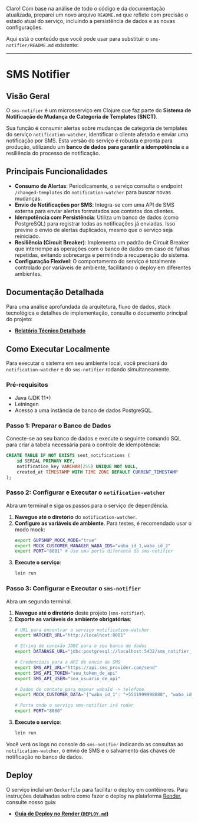 Claro\! Com base na análise de todo o código e da documentação atualizada, preparei um novo arquivo `README.md` que reflete com precisão o estado atual do serviço, incluindo a persistência de dados e as novas configurações.

Aqui está o conteúdo que você pode usar para substituir o `sms-notifier/README.md` existente:

-----

# SMS Notifier

## Visão Geral

O `sms-notifier` é um microsserviço em Clojure que faz parte do **Sistema de Notificação de Mudança de Categoria de Templates (SNCT)**.

Sua função é consumir alertas sobre mudanças de categoria de templates do serviço `notification-watcher`, identificar o cliente afetado e enviar uma notificação por SMS. Esta versão do serviço é robusta e pronta para produção, utilizando um **banco de dados para garantir a idempotência** e a resiliência do processo de notificação.

## Principais Funcionalidades

  * **Consumo de Alertas**: Periodicamente, o serviço consulta o endpoint `/changed-templates` do `notification-watcher` para buscar novas mudanças.
  * **Envio de Notificações por SMS**: Integra-se com uma API de SMS externa para enviar alertas formatados aos contatos dos clientes.
  * **Idempotência com Persistência**: Utiliza um banco de dados (como PostgreSQL) para registrar todas as notificações já enviadas. Isso previne o envio de alertas duplicados, mesmo que o serviço seja reiniciado.
  * **Resiliência (Circuit Breaker)**: Implementa um padrão de Circuit Breaker que interrompe as operações com o banco de dados em caso de falhas repetidas, evitando sobrecarga e permitindo a recuperação do sistema.
  * **Configuração Flexível**: O comportamento do serviço é totalmente controlado por variáveis de ambiente, facilitando o deploy em diferentes ambientes.

## Documentação Detalhada

Para uma análise aprofundada da arquitetura, fluxo de dados, stack tecnológica e detalhes de implementação, consulte o documento principal do projeto:

  * **[Relatório Técnico Detalhado](https://www.google.com/search?q=./doc/prototipo/relatorio_tecnico_de_todo_prototipo)**

## Como Executar Localmente

Para executar o sistema em seu ambiente local, você precisará do `notification-watcher` e do `sms-notifier` rodando simultaneamente.

### Pré-requisitos

  * Java (JDK 11+)
  * Leiningen
  * Acesso a uma instância de banco de dados PostgreSQL.

### Passo 1: Preparar o Banco de Dados

Conecte-se ao seu banco de dados e execute o seguinte comando SQL para criar a tabela necessária para o controle de idempotência:

```sql
CREATE TABLE IF NOT EXISTS sent_notifications (
    id SERIAL PRIMARY KEY,
    notification_key VARCHAR(255) UNIQUE NOT NULL,
    created_at TIMESTAMP WITH TIME ZONE DEFAULT CURRENT_TIMESTAMP
);
```

### Passo 2: Configurar e Executar o `notification-watcher`

Abra um terminal e siga os passos para o serviço de dependência.

1.  **Navegue até o diretório** do `notification-watcher`.
2.  **Configure as variáveis de ambiente**. Para testes, é recomendado usar o modo mock:
    ```sh
    export GUPSHUP_MOCK_MODE="true"
    export MOCK_CUSTOMER_MANAGER_WABA_IDS="waba_id_1,waba_id_2"
    export PORT="8081" # Use uma porta diferente do sms-notifier
    ```
3.  **Execute o serviço**:
    ```sh
    lein run
    ```

### Passo 3: Configurar e Executar o `sms-notifier`

Abra um segundo terminal.

1.  **Navegue até o diretório** deste projeto (`sms-notifier`).
2.  **Exporte as variáveis de ambiente obrigatórias**:
    ```sh
    # URL para encontrar o serviço notification-watcher
    export WATCHER_URL="http://localhost:8081"

    # String de conexão JDBC para o seu banco de dados
    export DATABASE_URL="jdbc:postgresql://localhost:5432/sms_notifier_db?user=admin&password=secret"

    # Credenciais para a API de envio de SMS
    export SMS_API_URL="https://api.sms_provider.com/send"
    export SMS_API_TOKEN="seu_token_de_api"
    export SMS_API_USER="seu_usuario_de_api"

    # Dados de contato para mapear wabaId -> telefone
    export MOCK_CUSTOMER_DATA='{"waba_id_1": "+5511999998888", "waba_id_2": "+5521888887777"}'

    # Porta onde o serviço sms-notifier irá rodar
    export PORT="8080"
    ```
3.  **Execute o serviço**:
    ```sh
    lein run
    ```

Você verá os logs no console do `sms-notifier` indicando as consultas ao `notification-watcher`, o envio de SMS e o salvamento das chaves de notificação no banco de dados.

## Deploy

O serviço inclui um `Dockerfile` para facilitar o deploy em contêineres. Para instruções detalhadas sobre como fazer o deploy na plataforma [Render](https://render.com/), consulte nosso guia:

  * **[Guia de Deploy no Render (`DEPLOY.md`)](https://www.google.com/search?q=./doc/DEPLOY.md)**

